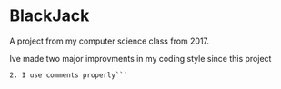 # BlackJack

A project from my computer science class from 2017. </br>

Ive made two major improvments in my coding style since this project</br>
```1. I no longer use silly varible names like 'uuu' and 'lmao'
2. I use comments properly```
